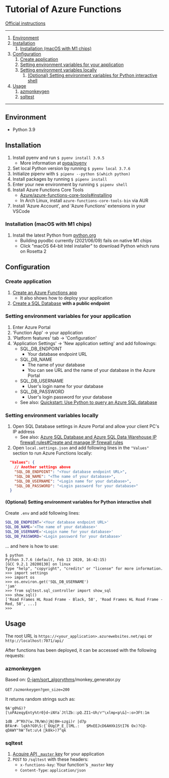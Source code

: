 # Tutorial of Azure Functions

[Official instructions](https://docs.microsoft.com/en-us/azure/azure-functions/functions-create-first-function-vs-code?pivots=programming-language-python)

---

1. [Environment](#environment)
1. [Installation](#installation)
    1. [Installation (macOS with M1 chips)](#installation-macos-with-m1-chips)
1. [Configuration](#configuration)
    1. [Create application](#create-application)
    1. [Setting environment variables for your application](#setting-environment-variables-for-your-application)
    1. [Setting environment variables locally](#setting-environment-variables-locally)
        1. [(Optional) Setting environment variables for Python interactive shell](#optional-setting-environment-variables-for-python-interactive-shell)
1. [Usage](#usage)
    1. [azmonkeygen](#azmonkeygen)
    1. [sqltest](#sqltest)

---

## Environment

- Python 3.9

## Installation

1. Install pyenv and run `$ pyenv install 3.9.5`
    - More information at [pypa/pyenv](https://github.com/pypa/pipenv)
1. Set local Python version by running `$ pyenv local 3.7.6`
1. Initialize pipenv with `$ pipenv --python $(which python)`
1. Install packages by running `$ pipenv install`
1. Enter your new environment by running `$ pipenv shell`
1. Install Azure Functions Core Tools
    - [Azure/azure-functions-core-tools#installing](https://github.com/Azure/azure-functions-core-tools#installing)
    - In Arch Linux, install `azure-functions-core-tools-bin` via AUR
1. Install 'Azure Account', and 'Azure Functions' extensions in your VSCode

### Installation (macOS with M1 chips)

1. Install the latest Python from [python.org](https://www.python.org/downloads/mac-osx/)
    - Building pyodbc currently (2021/06/09) fails on native M1 chips
    - Click "macOS 64-bit Intel installer" to download Python which runs on Rosetta 2

## Configuration

### Create application

1. [Create an Azure Functions app](https://docs.microsoft.com/en-us/azure/azure-functions/functions-create-first-function-vs-code?pivots=programming-language-python)
    - It also shows how to deploy your application
1. [Create a SQL Database](https://docs.microsoft.com/en-us/azure/sql-database/sql-database-single-database-get-started?tabs=azure-portal) **with a public endpoint**

### Setting environment variables for your application

1. Enter Azure Portal
1. 'Function App' -> your application
1. 'Platform features' tab -> 'Configuration'
1. 'Application Settings' -> 'New application setting' and add followings:
    - SQL_DB_ENDPOINT
        - Your database endpoint URL
    - SQL_DB_NAME
        - The name of your database
        - You can see URL and the name of your database in the Azure Portal
    - SQL_DB_USERNAME
        - User's login name for your database
    - SQL_DB_PASSWORD
        - User's login password for your database
    - See also: [Quickstart: Use Python to query an Azure SQL database](https://docs.microsoft.com/en-us/azure/sql-database/sql-database-connect-query-python?tabs=ubuntu)

### Setting environment variables locally

1. Open SQL Database settings in Azure Portal and allow your client PC's IP address
    - See also: [Azure SQL Database and Azure SQL Data Warehouse IP firewall rules#Create and manage IP firewall rules](https://docs.microsoft.com/en-us/azure/sql-database/sql-database-firewall-configure#create-and-manage-ip-firewall-rules)
1. Open `local.settings.json` and add following lines in the `"Values"` section to run Azure Functions locally:

```json
  "Values": {
    // Another settings above
    "SQL_DB_ENDPOINT": "<Your database endpoint URL>",
    "SQL_DB_NAME": "<The name of your database>",
    "SQL_DB_USERNAME": "<Login name for your database>",
    "SQL_DB_PASSWORD": "<Login password for your database>"
  }
```

#### (Optional) Setting environment variables for Python interactive shell

Create `.env` and add following lines:

```bash
SQL_DB_ENDPOINT='<Your database endpoint URL>'
SQL_DB_NAME='<The name of your database>'
SQL_DB_USERNAME='<Login name for your database>'
SQL_DB_PASSWORD='<Login password for your database>'
```

... and here is how to use:

```
$ python
Python 3.7.6 (default, Feb 13 2020, 16:42:15)
[GCC 9.2.1 20200130] on linux
Type "help", "copyright", "credits" or "license" for more information.
>>> import settings
>>> import os
>>> os.environ.get('SQL_DB_USERNAME')
'jam'
>>> from sqltest.sql_controller import show_sql
>>> show_sql()
['Road Frames HL Road Frame - Black, 58', 'Road Frames HL Road Frame - Red, 58', ...]
>>>
```

## Usage

The root URL is `https://<your_application>.azurewebsites.net/api` or `http://localhost:7071/api/`

After functions has been deployed, it can be accessed with the following requests:

### azmonkeygen

Based on: [0-jam/sort_algorythms](https://github.com/0-jam/sort_algorythms)/monkey_generator.py

`GET` `/azmonkeygen?gen_size=200`

It returns random strings such as:

```
9A'g0%G)?[\oPAzeqyEnty%tr0}d~iNYa`JtlZb::pQ.ZI1~Uh/r"\xlmp<p\&]~:o>3Ft:1m

1dB	.P^Rh7(w.7R/Wn)jN|0H~szgi)r |d7p
BFAr#- lqkh?G9\S:{`OUg[P_E_[lML.:	$MxEEJcD6AHXk1StI76 Ox)?C@-qDAWY"hW'Tet:u\4 k8k>)7^qk
```

### sqltest

1. [Acquire API `_master` key](https://docs.microsoft.com/en-us/azure/azure-functions/functions-manually-run-non-http#get-the-functions-master-key) for your application
1. `POST` to `/sqltest` with these headers:
    - `x-functions-key`: Your function's `_master` key
    - `Content-Type`: `application/json`
